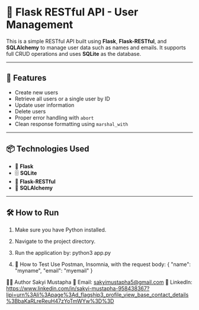 # 🧪 Flask RESTful API - User Management

This is a simple RESTful API built using **Flask**, **Flask-RESTful**, and **SQLAlchemy** to manage user data such as names and emails. It supports full CRUD operations and uses **SQLite** as the database.

---

## 🚀 Features

- Create new users
- Retrieve all users or a single user by ID
- Update user information
- Delete users
- Proper error handling with `abort`
- Clean response formatting using `marshal_with`

---

## 📦 Technologies Used

- 🐍 **Flask**
- 🗄️ **SQLite**
- 📮 **Flask-RESTful**
- 📘 **SQLAlchemy**

---

## 🛠️ How to Run

1. Make sure you have Python installed.
2. Navigate to the project directory.
3. Run the application by: python3 app.py

4. 🧪 How to Test
Use Postman, Insomnia, with the request body:
{
  "name": "myname",
  "email": "myemail"
}

🙋‍♂️ Author
Sakyi Mustapha
📧 Email: sakyimustapha5@gmail.com
🔗 LinkedIn: https://www.linkedin.com/in/sakyi-mustapha-958438367?lipi=urn%3Ali%3Apage%3Ad_flagship3_profile_view_base_contact_details%3BbaKaRLreReuH47zYoTmWYw%3D%3D



